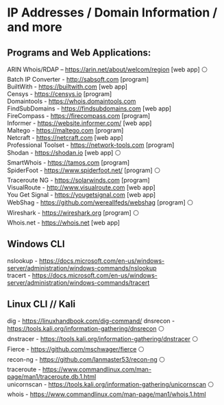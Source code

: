 

# IP Addresses / Domain Information / and more

## Programs and Web Applications:

ARIN Whois/RDAP – https://arin.net/about/welcom/region [web app] :white_circle:  
Batch IP Converter - http://sabsoft.com [program]  
BuiltWith - https://builtwith.com [web app]  
Censys - https://censys.io [program]  
Domaintools - https://whois.domaintools.com  
FindSubDomains - https://findsubdomains.com [web app]  
FireCompass - https://firecompass.com [program]  
Informer - https://website.informer.com/ [web app]  
Maltego - https://maltego.com [program]  
Netcraft - https://netcraft.com [web app]  
Professional Toolset - https://network-tools.com [program]  
Shodan - https://shodan.io [web app] :white_circle:  
SmartWhois - https://tamos.com [program]  
SpiderFoot - https://www.spiderfoot.net/ [program] :white_circle:  
Traceroute NG - https://solarwinds.com [program]  
VisualRoute - http://www.visualroute.com [web app]  
You Get Signal - https://yougetsignal.com [web app]  
WebShag - https://github.com/wereallfeds/webshag [program] :white_circle:  
Wireshark - https://wireshark.org [program] :white_circle:  
Whois.net - https://whois.net [web app]  


## Windows CLI

nslookup - https://docs.microsoft.com/en-us/windows-server/administration/windows-commands/nslookup   
tracert - https://docs.microsoft.com/en-us/windows-server/administration/windows-commands/tracert  


## Linux CLI // Kali

dig - https://linuxhandbook.com/dig-command/
dnsrecon - https://tools.kali.org/information-gathering/dnsrecon :white_circle:  
dnstracer - https://tools.kali.org/information-gathering/dnstracer :white_circle:  
Fierce - https://github.com/mschwager/fierce :white_circle:  
recon-ng - https://github.com/lanmaster53/recon-ng :white_circle:  
traceroute - https://www.commandlinux.com/man-page/man1/traceroute.db.1.html  
unicornscan - https://tools.kali.org/information-gathering/unicornscan :white_circle:   
whois - https://www.commandlinux.com/man-page/man1/whois.1.html
